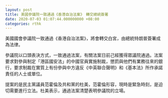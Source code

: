 ```yaml
---
layout: post
title: 美國參議院一致通過《香港自治法案》　轉交總統簽署
date: 2020-07-03 01:07:44.000000000 +08:00
categories: rthk
---
```


美國國會參議院一致通過《香港自治法案》，將會轉交白宮，由總統特朗普簽署成為法律。

參議院以口頭表決方式，一致通過法案，有關法案日前己經獲得眾議院通過。法案要求對參與制定「港區國安法」的中國官員實施制裁，懲罰與他們有業務往來的銀行，要求制裁在實質上有份參與中方違反《中英聯合聲明》和《基本法》所作承諾責任的人士或單位。

提案的是民主黨議員范霍倫及共和黨的杜美，范霍倫形容，現時是緊急時刻，是迫切需要進行立法。杜美表示，通過法案清楚表明參議院的立場。

